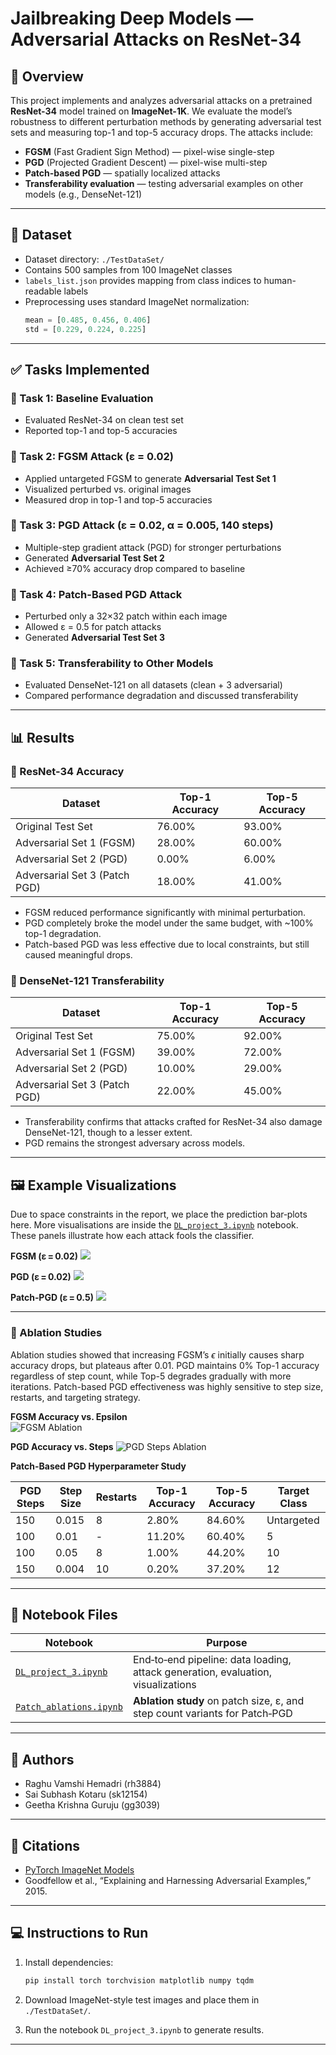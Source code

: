 # Jailbreaking Deep Models — Adversarial Attacks on ResNet-34

## 📘 Overview

This project implements and analyzes adversarial attacks on a pretrained **ResNet-34** model trained on **ImageNet-1K**. We evaluate the model’s robustness to different perturbation methods by generating adversarial test sets and measuring top-1 and top-5 accuracy drops. The attacks include:

- **FGSM** (Fast Gradient Sign Method) — pixel-wise single-step
- **PGD** (Projected Gradient Descent) — pixel-wise multi-step
- **Patch-based PGD** — spatially localized attacks
- **Transferability evaluation** — testing adversarial examples on other models (e.g., DenseNet-121)

---

## 📁 Dataset

- Dataset directory: `./TestDataSet/`
- Contains 500 samples from 100 ImageNet classes
- `labels_list.json` provides mapping from class indices to human-readable labels
- Preprocessing uses standard ImageNet normalization:
  ```python
  mean = [0.485, 0.456, 0.406]
  std = [0.229, 0.224, 0.225]
  ```
---

## ✅ Tasks Implemented

### 🔹 Task 1: Baseline Evaluation

* Evaluated ResNet-34 on clean test set
* Reported top-1 and top-5 accuracies

### 🔹 Task 2: FGSM Attack (ε = 0.02)

* Applied untargeted FGSM to generate **Adversarial Test Set 1**
* Visualized perturbed vs. original images
* Measured drop in top-1 and top-5 accuracies

### 🔹 Task 3: PGD Attack (ε = 0.02, α = 0.005, 140 steps)

* Multiple-step gradient attack (PGD) for stronger perturbations
* Generated **Adversarial Test Set 2**
* Achieved ≥70% accuracy drop compared to baseline

### 🔹 Task 4: Patch-Based PGD Attack

* Perturbed only a 32×32 patch within each image
* Allowed ε = 0.5 for patch attacks
* Generated **Adversarial Test Set 3**

### 🔹 Task 5: Transferability to Other Models

* Evaluated DenseNet-121 on all datasets (clean + 3 adversarial)
* Compared performance degradation and discussed transferability

---

## 📊 Results

### 🔸 ResNet-34 Accuracy

| Dataset                       | Top-1 Accuracy | Top-5 Accuracy |
| ----------------------------- | -------------- | -------------- |
| Original Test Set             | 76.00%         | 93.00%         |
| Adversarial Set 1 (FGSM)      | 28.00%         | 60.00%         |
| Adversarial Set 2 (PGD)       | 0.00%          | 6.00%          |
| Adversarial Set 3 (Patch PGD) | 18.00%         | 41.00%         |

* FGSM reduced performance significantly with minimal perturbation.
* PGD completely broke the model under the same budget, with \~100% top-1 degradation.
* Patch-based PGD was less effective due to local constraints, but still caused meaningful drops.

### 🔸 DenseNet-121 Transferability

| Dataset                       | Top-1 Accuracy | Top-5 Accuracy |
| ----------------------------- | -------------- | -------------- |
| Original Test Set             | 75.00%         | 92.00%         |
| Adversarial Set 1 (FGSM)      | 39.00%         | 72.00%         |
| Adversarial Set 2 (PGD)       | 10.00%         | 29.00%         |
| Adversarial Set 3 (Patch PGD) | 22.00%         | 45.00%         |

* Transferability confirms that attacks crafted for ResNet-34 also damage DenseNet-121, though to a lesser extent.
* PGD remains the strongest adversary across models.

---

## 🖼️ Example Visualizations
Due to space constraints in the report, we place the prediction bar‑plots here. More visualisations are inside the [`DL_project_3.ipynb`](DL_project_3.ipynb)  notebook.
These panels illustrate how each attack fools the classifier.

**FGSM (ε = 0.02)**
![](figs/adversarial_example_2.png)

**PGD (ε = 0.02)**
![](figs/adversarial_example_3.png)

**Patch‑PGD (ε = 0.5)**
![](figs/adversarial_example_4.png)

---

### 🔬 Ablation Studies

Ablation studies showed that increasing FGSM’s $\epsilon$ initially causes sharp accuracy drops, but plateaus after 0.01. PGD maintains 0% Top-1 accuracy regardless of step count, while Top-5 degrades gradually with more iterations. Patch-based PGD effectiveness was highly sensitive to step size, restarts, and targeting strategy.

**FGSM Accuracy vs. Epsilon**  
![FGSM Ablation](figs/fgsm_epsilon_ablation.png)  

**PGD Accuracy vs. Steps**
![PGD Steps Ablation](figs/pgd_steps_ablation.png)  

**Patch-Based PGD Hyperparameter Study**

| PGD Steps | Step Size | Restarts | Top-1 Accuracy | Top-5 Accuracy | Target Class |
|-----------|-----------|----------|----------------|----------------|---------------|
| 150       | 0.015     | 8        | 2.80%          | 84.60%         | Untargeted    |
| 100       | 0.01      | -        | 11.20%         | 60.40%         | 5             |
| 100       | 0.05      | 8        | 1.00%          | 44.20%         | 10            |
| 150       | 0.004     | 10       | 0.20%          | 37.20%         | 12            |

---

## 📓 Notebook Files

| Notebook                                         | Purpose                                                                          |
| ------------------------------------------------ | -------------------------------------------------------------------------------- |
| [`DL_project_3.ipynb`](DL_project_3.ipynb)       | End‑to‑end pipeline: data loading, attack generation, evaluation, visualizations |
| [`Patch_ablations.ipynb`](Patch_ablations.ipynb) | **Ablation study** on patch size, ε, and step count variants for Patch‑PGD       |

---

## 🧠 Authors

* Raghu Vamshi Hemadri (rh3884)
* Sai Subhash Kotaru (sk12154)
* Geetha Krishna Guruju (gg3039)

---

## 📎 Citations

* [PyTorch ImageNet Models](https://pytorch.org/vision/stable/models.html)
* Goodfellow et al., “Explaining and Harnessing Adversarial Examples,” 2015.

---

## 💻 Instructions to Run

1. Install dependencies:

   ```bash
   pip install torch torchvision matplotlib numpy tqdm
   ```

2. Download ImageNet-style test images and place them in `./TestDataSet/`.

3. Run the notebook `DL_project_3.ipynb` to generate results.

---
